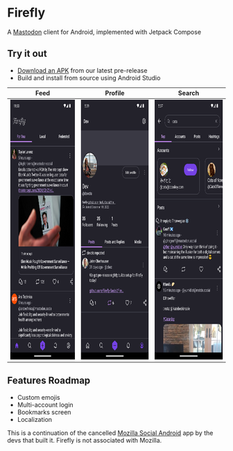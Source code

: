 # Firefly
A [Mastodon](https://joinmastodon.org/) client for Android, implemented with Jetpack Compose
## Try it out 
- [Download an APK](https://github.com/Firefly-Social/Firefly/releases) from our latest pre-release
- Build and install from source using Android Studio

|Feed|Profile|Search|
|--|--|--|
|<img src="assets/feed_screenshot.png" height="600">|<img src="assets/profile_screenshot.png" height="600">|<img src="assets/search_screenshot.png" height="600">|

## Features Roadmap
- Custom emojis
- Multi-account login
- Bookmarks screen
- Localization

This is a continuation of the cancelled [Mozilla Social Android](https://github.com/MozillaSocial/mozilla-social-android) app by the devs that built it.
Firefly is not associated with Mozilla.
